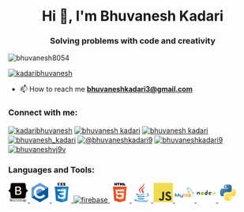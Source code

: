 <h1 align="center">Hi 👋, I'm Bhuvanesh Kadari</h1>
<h3 align="center">Solving problems with code and creativity</h3>

<p align="left"> <img src="https://komarev.com/ghpvc/?username=bhuvanesh8054&label=Profile%20views&color=0e75b6&style=flat" alt="bhuvanesh8054" /> </p>

<p align="left"> <a href="https://twitter.com/kadaribhuvanesh" target="blank"><img src="https://img.shields.io/twitter/follow/kadaribhuvanesh?logo=twitter&style=for-the-badge" alt="kadaribhuvanesh" /></a> </p>

- 📫 How to reach me **bhuvaneshkadari3@gmail.com**
  <img href=![image](https://github.com/bhuvanesh8054/bhuvanesh8054/assets/126398295/a9281f22-fc57-4aa2-8bd1-37bf769cf7d2)>


<h3 align="left">Connect with me:</h3>
<p align="left">
<a href="https://twitter.com/kadaribhuvanesh" target="blank"><img align="center" src="https://raw.githubusercontent.com/rahuldkjain/github-profile-readme-generator/master/src/images/icons/Social/twitter.svg" alt="kadaribhuvanesh" height="30" width="40" /></a>
<a href="https://linkedin.com/in/bhuvanesh kadari" target="blank"><img align="center" src="https://raw.githubusercontent.com/rahuldkjain/github-profile-readme-generator/master/src/images/icons/Social/linked-in-alt.svg" alt="bhuvanesh kadari" height="30" width="40" /></a>
<a href="https://fb.com/bhuvanesh kadari" target="blank"><img align="center" src="https://raw.githubusercontent.com/rahuldkjain/github-profile-readme-generator/master/src/images/icons/Social/facebook.svg" alt="bhuvanesh kadari" height="30" width="40" /></a>
<a href="https://instagram.com/bhuvanesh_kadari" target="blank"><img align="center" src="https://raw.githubusercontent.com/rahuldkjain/github-profile-readme-generator/master/src/images/icons/Social/instagram.svg" alt="bhuvanesh_kadari" height="30" width="40" /></a>
<a href="https://www.hackerrank.com/@bhuvaneshkadari9" target="blank"><img align="center" src="https://raw.githubusercontent.com/rahuldkjain/github-profile-readme-generator/master/src/images/icons/Social/hackerrank.svg" alt="@bhuvaneshkadari9" height="30" width="40" /></a>
<a href="https://www.leetcode.com/bhuvaneshkadari9" target="blank"><img align="center" src="https://raw.githubusercontent.com/rahuldkjain/github-profile-readme-generator/master/src/images/icons/Social/leet-code.svg" alt="bhuvaneshkadari9" height="30" width="40" /></a>
<a href="https://auth.geeksforgeeks.org/user/bhuvaneshvj9v" target="blank"><img align="center" src="https://raw.githubusercontent.com/rahuldkjain/github-profile-readme-generator/master/src/images/icons/Social/geeks-for-geeks.svg" alt="bhuvaneshvj9v" height="30" width="40" /></a>
</p>

<h3 align="left">Languages and Tools:</h3>
<p align="left"> <a href="https://getbootstrap.com" target="_blank" rel="noreferrer"> <img src="https://raw.githubusercontent.com/devicons/devicon/master/icons/bootstrap/bootstrap-plain-wordmark.svg" alt="bootstrap" width="40" height="40"/> </a> <a href="https://www.cprogramming.com/" target="_blank" rel="noreferrer"> <img src="https://raw.githubusercontent.com/devicons/devicon/master/icons/c/c-original.svg" alt="c" width="40" height="40"/> </a> <a href="https://www.w3schools.com/css/" target="_blank" rel="noreferrer"> <img src="https://raw.githubusercontent.com/devicons/devicon/master/icons/css3/css3-original-wordmark.svg" alt="css3" width="40" height="40"/> </a> <a href="https://firebase.google.com/" target="_blank" rel="noreferrer"> <img src="https://www.vectorlogo.zone/logos/firebase/firebase-icon.svg" alt="firebase" width="40" height="40"/> </a> <a href="https://www.w3.org/html/" target="_blank" rel="noreferrer"> <img src="https://raw.githubusercontent.com/devicons/devicon/master/icons/html5/html5-original-wordmark.svg" alt="html5" width="40" height="40"/> </a> <a href="https://www.java.com" target="_blank" rel="noreferrer"> <img src="https://raw.githubusercontent.com/devicons/devicon/master/icons/java/java-original.svg" alt="java" width="40" height="40"/> </a> <a href="https://developer.mozilla.org/en-US/docs/Web/JavaScript" target="_blank" rel="noreferrer"> <img src="https://raw.githubusercontent.com/devicons/devicon/master/icons/javascript/javascript-original.svg" alt="javascript" width="40" height="40"/> </a> <a href="https://www.mysql.com/" target="_blank" rel="noreferrer"> <img src="https://raw.githubusercontent.com/devicons/devicon/master/icons/mysql/mysql-original-wordmark.svg" alt="mysql" width="40" height="40"/> </a> <a href="https://nodejs.org" target="_blank" rel="noreferrer"> <img src="https://raw.githubusercontent.com/devicons/devicon/master/icons/nodejs/nodejs-original-wordmark.svg" alt="nodejs" width="40" height="40"/> </a> <a href="https://www.python.org" target="_blank" rel="noreferrer"> <img src="https://raw.githubusercontent.com/devicons/devicon/master/icons/python/python-original.svg" alt="python" width="40" height="40"/> </a> </p>
